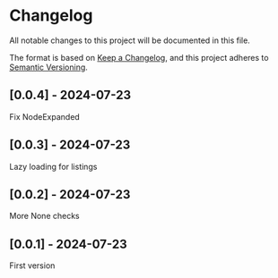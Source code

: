 # Changelog
All notable changes to this project will be documented in this file.

The format is based on [Keep a Changelog](https://keepachangelog.com/en/1.0.0/),
and this project adheres to [Semantic Versioning](https://semver.org/spec/v2.0.0.html).

## [0.0.4] - 2024-07-23
Fix NodeExpanded

## [0.0.3] - 2024-07-23
Lazy loading for listings

## [0.0.2] - 2024-07-23
More None checks

## [0.0.1] - 2024-07-23
First version
